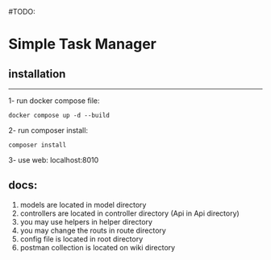 #TODO:

# Simple Task Manager

## installation
________________

1- run docker compose file:

    docker compose up -d --build

2- run composer install:
    
    composer install

3- use web:
    localhost:8010


## docs:

1. models are located in model directory
2. controllers are located in controller directory (Api in Api directory)
3. you may use helpers in helper directory
4. you may change the routs in route directory
5. config file is located in root directory
6. postman collection is located on wiki directory
